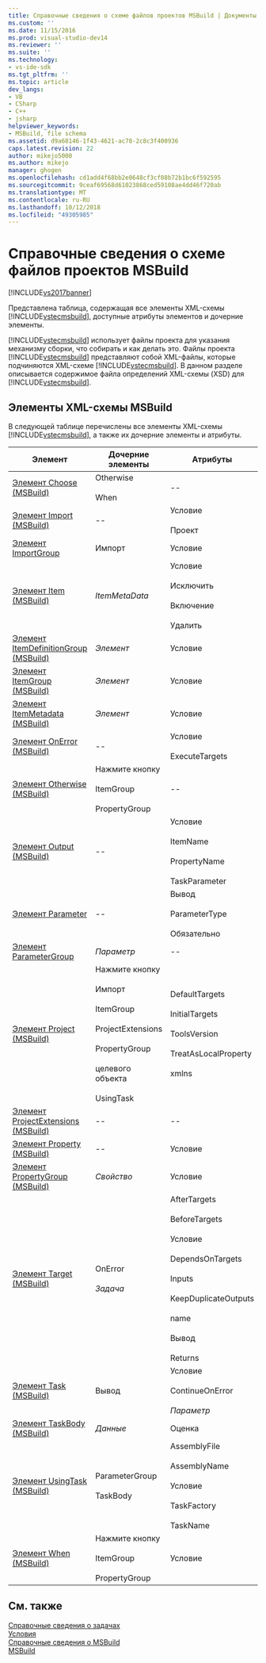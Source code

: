 ```yaml
---
title: Справочные сведения о схеме файлов проектов MSBuild | Документы Майкрософт
ms.custom: ''
ms.date: 11/15/2016
ms.prod: visual-studio-dev14
ms.reviewer: ''
ms.suite: ''
ms.technology:
- vs-ide-sdk
ms.tgt_pltfrm: ''
ms.topic: article
dev_langs:
- VB
- CSharp
- C++
- jsharp
helpviewer_keywords:
- MSBuild, file schema
ms.assetid: d9a68146-1f43-4621-ac78-2c8c3f400936
caps.latest.revision: 22
author: mikejo5000
ms.author: mikejo
manager: ghogen
ms.openlocfilehash: cd1add4f68bb2e0648cf3cf08b72b1bc6f592595
ms.sourcegitcommit: 9ceaf69568d61023868ced59108ae4dd46f720ab
ms.translationtype: MT
ms.contentlocale: ru-RU
ms.lasthandoff: 10/12/2018
ms.locfileid: "49305985"
---
```

# <a name="msbuild-project-file-schema-reference"></a>Справочные сведения о схеме файлов проектов MSBuild
[!INCLUDE[vs2017banner](../includes/vs2017banner.md)]

  
Представлена таблица, содержащая все элементы XML-схемы [!INCLUDE[vstecmsbuild](../includes/vstecmsbuild-md.md)], доступные атрибуты элементов и дочерние элементы.  
  
 [!INCLUDE[vstecmsbuild](../includes/vstecmsbuild-md.md)] использует файлы проекта для указания механизму сборки, что собирать и как делать это. Файлы проекта [!INCLUDE[vstecmsbuild](../includes/vstecmsbuild-md.md)] представляют собой XML-файлы, которые подчиняются XML-схеме [!INCLUDE[vstecmsbuild](../includes/vstecmsbuild-md.md)]. В данном разделе описывается содержимое файла определений XML-схемы (XSD) для [!INCLUDE[vstecmsbuild](../includes/vstecmsbuild-md.md)].  
  
## <a name="msbuild-xml-schema-elements"></a>Элементы XML-схемы MSBuild  
 В следующей таблице перечислены все элементы XML-схемы [!INCLUDE[vstecmsbuild](../includes/vstecmsbuild-md.md)], а также их дочерние элементы и атрибуты.  
  
|Элемент|Дочерние элементы|Атрибуты|  
|-------------|--------------------|----------------|  
|[Элемент Choose (MSBuild)](../msbuild/choose-element-msbuild.md)|Otherwise<br /><br /> When|--|  
|[Элемент Import (MSBuild)](../msbuild/import-element-msbuild.md)|--|Условие<br /><br /> Проект|  
|[Элемент ImportGroup](../msbuild/importgroup-element.md)|Импорт|Условие|  
|[Элемент Item (MSBuild)](../msbuild/item-element-msbuild.md)|*ItemMetaData*|Условие<br /><br /> Исключить<br /><br /> Включение<br /><br /> Удалить|  
|[Элемент ItemDefinitionGroup (MSBuild)](../msbuild/itemdefinitiongroup-element-msbuild.md)|*Элемент*|Условие|  
|[Элемент ItemGroup (MSBuild)](../msbuild/itemgroup-element-msbuild.md)|*Элемент*|Условие|  
|[Элемент ItemMetadata (MSBuild)](../msbuild/itemmetadata-element-msbuild.md)|*Элемент*|Условие|  
|[Элемент OnError (MSBuild)](../msbuild/onerror-element-msbuild.md)|--|Условие<br /><br /> ExecuteTargets|  
|[Элемент Otherwise (MSBuild)](../msbuild/otherwise-element-msbuild.md)|Нажмите кнопку<br /><br /> ItemGroup<br /><br /> PropertyGroup|--|  
|[Элемент Output (MSBuild)](../msbuild/output-element-msbuild.md)|--|Условие<br /><br /> ItemName<br /><br /> PropertyName<br /><br /> TaskParameter|  
|[Элемент Parameter](../msbuild/parameter-element.md)|--|Вывод<br /><br /> ParameterType<br /><br /> Обязательно|  
|[Элемент ParameterGroup](../msbuild/parametergroup-element.md)|*Параметр*|--|  
|[Элемент Project (MSBuild)](../msbuild/project-element-msbuild.md)|Нажмите кнопку<br /><br /> Импорт<br /><br /> ItemGroup<br /><br /> ProjectExtensions<br /><br /> PropertyGroup<br /><br /> целевого объекта<br /><br /> UsingTask|DefaultTargets<br /><br /> InitialTargets<br /><br /> ToolsVersion<br /><br /> TreatAsLocalProperty<br /><br /> xmlns|  
|[Элемент ProjectExtensions (MSBuild)](../msbuild/projectextensions-element-msbuild.md)|--|--|  
|[Элемент Property (MSBuild)](../msbuild/property-element-msbuild.md)|--|Условие|  
|[Элемент PropertyGroup (MSBuild)](../msbuild/propertygroup-element-msbuild.md)|*Свойство*|Условие|  
|[Элемент Target (MSBuild)](../msbuild/target-element-msbuild.md)|OnError<br /><br /> *Задача*|AfterTargets<br /><br /> BeforeTargets<br /><br /> Условие<br /><br /> DependsOnTargets<br /><br /> Inputs<br /><br /> KeepDuplicateOutputs<br /><br /> name<br /><br /> Вывод<br /><br /> Returns|  
|[Элемент Task (MSBuild)](../msbuild/task-element-msbuild.md)|Вывод|Условие<br /><br /> ContinueOnError<br /><br /> *Параметр*|  
|[Элемент TaskBody (MSBuild)](../msbuild/taskbody-element-msbuild.md)|*Данные*|Оценка|  
|[Элемент UsingTask (MSBuild)](../msbuild/usingtask-element-msbuild.md)|ParameterGroup<br /><br /> TaskBody|AssemblyFile<br /><br /> AssemblyName<br /><br /> Условие<br /><br /> TaskFactory<br /><br /> TaskName|  
|[Элемент When (MSBuild)](../msbuild/when-element-msbuild.md)|Нажмите кнопку<br /><br /> ItemGroup<br /><br /> PropertyGroup|Условие|  
  
## <a name="see-also"></a>См. также  
 [Справочные сведения о задачах](../msbuild/msbuild-task-reference.md)   
 [Условия](../msbuild/msbuild-conditions.md)   
 [Справочные сведения о MSBuild](../msbuild/msbuild-reference.md)  
 [MSBuild](msbuild.md)


